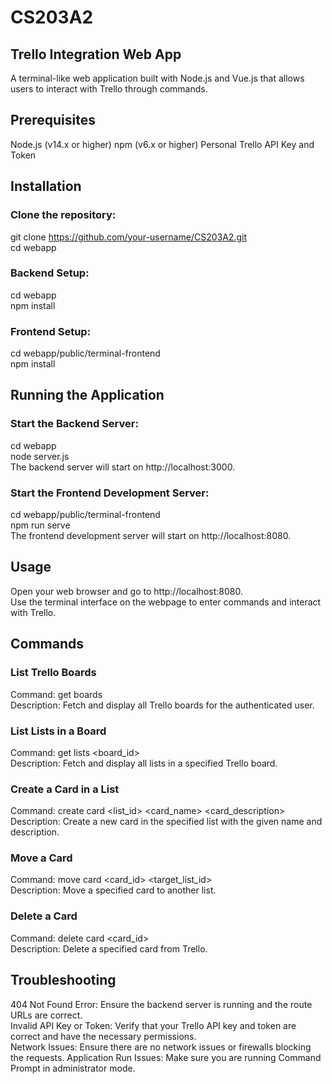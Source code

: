 # CS203A2
## Trello Integration Web App
A terminal-like web application built with Node.js and Vue.js that allows users to interact with Trello through commands.

## Prerequisites
Node.js (v14.x or higher)
npm (v6.x or higher)
Personal Trello API Key and Token

## Installation

### Clone the repository:
git clone https://github.com/your-username/CS203A2.git <br/>
cd webapp

### Backend Setup:
cd webapp <br/>
npm install

### Frontend Setup:
cd webapp/public/terminal-frontend <br/>
npm install

## Running the Application

### Start the Backend Server:
cd webapp <br/>
node server.js <br/>
The backend server will start on http://localhost:3000.

### Start the Frontend Development Server:
cd webapp/public/terminal-frontend <br/>
npm run serve <br/>
The frontend development server will start on http://localhost:8080.

## Usage
Open your web browser and go to http://localhost:8080. <br/>
Use the terminal interface on the webpage to enter commands and interact with Trello.

## Commands
### List Trello Boards
Command: get boards <br/>
Description: Fetch and display all Trello boards for the authenticated user.

### List Lists in a Board
Command: get lists <board_id> <br/>
Description: Fetch and display all lists in a specified Trello board.

### Create a Card in a List
Command: create card <list_id> <card_name> <card_description> <br/>
Description: Create a new card in the specified list with the given name and description.

### Move a Card
Command: move card <card_id> <target_list_id> <br/>
Description: Move a specified card to another list.

### Delete a Card
Command: delete card <card_id> <br/>
Description: Delete a specified card from Trello.

## Troubleshooting
404 Not Found Error: Ensure the backend server is running and the route URLs are correct. <br/>
Invalid API Key or Token: Verify that your Trello API key and token are correct and have the necessary permissions. <br/>
Network Issues: Ensure there are no network issues or firewalls blocking the requests.
Application Run Issues: Make sure you are running Command Prompt in administrator mode.